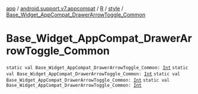 [app](../../../index.md) / [android.support.v7.appcompat](../../index.md) / [R](../index.md) / [style](index.md) / [Base_Widget_AppCompat_DrawerArrowToggle_Common](.)

# Base_Widget_AppCompat_DrawerArrowToggle_Common

`static val Base_Widget_AppCompat_DrawerArrowToggle_Common: `[`Int`](https://kotlinlang.org/api/latest/jvm/stdlib/kotlin/-int/index.html)
`static val Base_Widget_AppCompat_DrawerArrowToggle_Common: `[`Int`](https://kotlinlang.org/api/latest/jvm/stdlib/kotlin/-int/index.html)
`static val Base_Widget_AppCompat_DrawerArrowToggle_Common: `[`Int`](https://kotlinlang.org/api/latest/jvm/stdlib/kotlin/-int/index.html)
`static val Base_Widget_AppCompat_DrawerArrowToggle_Common: `[`Int`](https://kotlinlang.org/api/latest/jvm/stdlib/kotlin/-int/index.html)